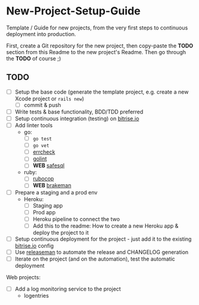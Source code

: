 # New-Project-Setup-Guide

Template / Guide for new projects, from the very first steps to continuous deployment into production.

First, create a Git repository for the new project, then copy-paste the **TODO** section from this Readme to the new project's Readme. Then go through the **TODO** of course ;)

## TODO

- [ ] Setup the base code (generate the template project, e.g. create a new Xcode project or `rails new`)
  - [ ] commit & push
- [ ] Write tests & base functionality, BDD/TDD preferred
- [ ] Setup continuous integration (testing) on [bitrise.io](https://www.bitrise.io)
- [ ] Add linter tools
  - go:
    - [ ] `go test`
    - [ ] `go vet`
    - [ ] [errcheck](github.com/kisielk/errcheck)
    - [ ] [golint](github.com/golang/lint/golint)
    - [ ] __WEB__ [safesql](github.com/stripe/safesql)
  - ruby:
    - [ ] [rubocop](https://github.com/bbatsov/rubocop)
    - [ ] __WEB__ [brakeman](https://github.com/presidentbeef/brakeman)

- [ ] Prepare a staging and a prod env
  - Heroku:
    - [ ] Staging app
    - [ ] Prod app
    - [ ] Heroku pipeline to connect the two
    - [ ] Add this to the readme: How to create a new Heroku app & deploy the project to it
- [ ] Setup continuous deployment for the project - just add it to the existing [bitrise.io](https://www.bitrise.io) config
- [ ] Use [releaseman](https://github.com/bitrise-tools/releaseman) to automate the release and CHANGELOG generation
- [ ] Iterate on the project (and on the automation), test the automatic deployment

Web projects: 

- [ ] Add a log monitoring service to the project
  - logentries
